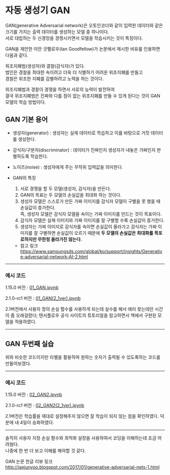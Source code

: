 # 자동 생성기 GAN

GAN(generative Adversarial network)은 오토인코더와 같이 입력한 데이터와 같은 크기를 가지는 출력 데이터를 생성하는 모델 중 하나이다.\
서로 대립하는 두 신경망을 경쟁시키면서 모델을 학습시키는 것이 특징이다.

GAN을 제안한 이안 굿펠로우(Ian Goodfellow)가 논문에서 제시한 비유를 인용하면 다음과 같다.

위조지폐범(생성자)와 결찰(감식자)가 있다.\
범인은 경찰을 최대한 속이려고 더욱 더 식별하기 어려운 위조지폐를 만들고\
경찰은 위조한 지폐를 감별하려고 노력을 하는 것이다.

위조지폐범과 경찰이 경쟁을 하면서 서로의 능력이 발전하여\
결국 위조지폐범은 진짜와 다를 점이 없는 위조지폐를 만들 수 있게 된다는 것이 GAN 모델의 학습 방법이다.


## GAN 기본 용어

+ 생성자(generator) : 생성자는 실제 데이터로 학습하고 이를 바탕으로 거짓 데이터를 생성한다.
+ 감식자/구분자(discriminator) : 데이터가 진짜인지 생성자가 내놓은 가짜인지 판별하도록 학습한다.
+ 노이즈(noise) : 생성자에게 주는 무작위 입력값을 의미한다.

+ GAN의 특징
  1. 서로 경쟁을 할 두 모델(생성자, 감식자)을 만든다.
  2. GAN의 목표는 두 모델의 손실값을 최대화 하는 것이다.
  3. 생성자 모델은 스스로가 만든 가짜 이미지를 감식자 모델이 구별을 못 했을 때 손실값이 증가한다.\
  즉, 생성자 모델은 감식자 모델을 속이는 가짜 이미지를 만드는 것이 목표이다.
  3. 감식자 모델은 실재 이미지와 가짜 이미지를 잘 구별할 수록 손실값이 증가한다.
  4. 생성자는 가짜 이미지로 감식자를 속이면 손실값이 올라가고 감식자는 가짜 이미지를 잘 구별하면 손실값이 오르기 때문에 **두 모델의 손실값은 최대화를 목포로하지만 무한정 올라가진 않는다.**
  + 참고 링크\
  https://www.samsungsds.com/global/ko/support/insights/Generative-adversarial-network-AI-2.html

---
### 예시 코드

1.15.0 버전 : [01_GAN.ipynb](https://github.com/ii200400/Tensorflow_Tutorial/blob/master/09%20-%20GAN/01_GAN.ipynb)

2.1.0-rc1 버전 : [01_GAN(2_1ver).ipynb](https://github.com/ii200400/Tensorflow_Tutorial/blob/master/09%20-%20GAN/01_GAN(2_1ver).ipynb)

2.1버전에서 사용자 정의 손실 함수를 사용하게 되는데 실수를 해서 에러 찾는데만 시간이 좀 오래걸렸다;
텐서플로우 공식 사이트의 튜토리얼을 참고하면서 책에서 구현된 모델을 적용하였다. 

---

## GAN 두번째 실습

위와 비슷한 코드이지만 라벨을 활용하여 원하는 숫자가 출력될 수 있도록하는 코드를 만들어보겠다.

---
### 예시 코드

1.15.0 버전 : [02_GAN2.ipynb](https://github.com/ii200400/Tensorflow_Tutorial/blob/master/09%20-%20GAN/02_GAN2.ipynb)

2.1.0-rc1 버전 : [02_GAN2(2_1ver).ipynb](https://github.com/ii200400/Tensorflow_Tutorial/blob/master/09%20-%20GAN/02_GAN2(2_1ver).ipynb)

2.1버전은 학습률을 재대로 설정해주지 않으면 잘 학습이 되지 않는 점을 확인하였다.
덕분에 내 4일이 승화하였다.

---

솔직히 사용자 지정 손실 함수와 최적화 설정을 사용하여서 코딩을 이해하는데 조금 어려웠다.\
나중에 한 번 더 보고 이해를 해야할 것 같다.

GAN 논문 한글 리뷰 링크\
http://jaejunyoo.blogspot.com/2017/01/generative-adversarial-nets-1.html


